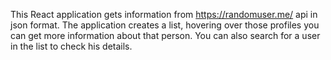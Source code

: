This React application gets information from https://randomuser.me/ api in json format. 
The application creates a list, hovering over those profiles you can get more information about that person. 
You can also search for a user in the list to check his details.